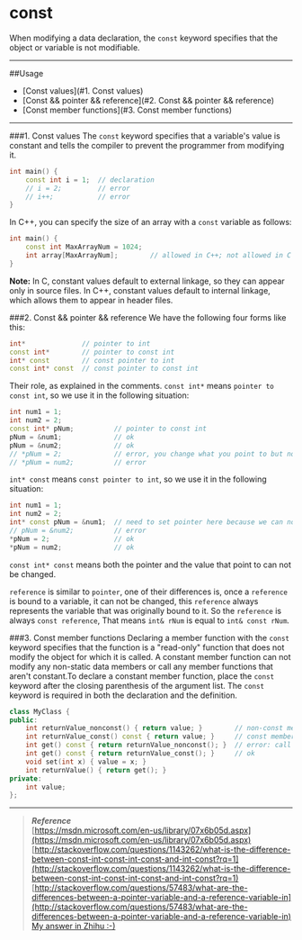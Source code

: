 const
=====
  When modifying a data declaration, the `const` keyword specifies that the object or variable is not modifiable.
___
##Usage
* [Const values](#1. Const values)
* [Const && pointer && reference](#2. Const && pointer && reference)
* [Const member functions](#3. Const member functions)

___
###1. Const values
  The `const` keyword specifies that a variable's value is constant and tells the compiler to prevent the programmer from modifying it.<br>
```c++
int main() {
    const int i = 1;  // declaration
    // i = 2;         // error
    // i++;           // error
}
```
   In C++, you can specify the size of an array with a `const` variable as follows:<br>
```c++
int main() {
    const int MaxArrayNum = 1024;
    int array[MaxArrayNum];        // allowed in C++; not allowed in C  
}
```
  **Note:** In C, constant values default to external linkage, so they can appear only in source files. In C++, constant values default to internal linkage, which allows them to appear in header files.<br>
  
###2. Const && pointer && reference
  We have the following four forms like this:
```c++
int*              // pointer to int
const int*        // pointer to const int
int* const        // const pointer to int
const int* const  // const pointer to const int
```
  Their role, as explained in the comments. `const int*` means `pointer to const int`, so we use it in the following situation:
```c++
int num1 = 1;
int num2 = 2;
const int* pNum;          // pointer to const int
pNum = &num1;             // ok
pNum = &num2;             // ok
// *pNum = 2;             // error, you change what you point to but not the value that you point to
// *pNum = num2;          // error
```
  `int* const` means `const pointer to int`, so we use it in the following situation:
```c++
int num1 = 1;
int num2 = 2;
int* const pNum = &num1;  // need to set pointer here because we can not change it later
// pNum = &num2;          // error
*pNum = 2;                // ok
*pNum = num2;             // ok
```
  `const int* const` means both the pointer and the value that point to can not be changed.<br>
  
  `reference` is similar to `pointer`, one of their differences is, once a `reference` is bound to a variable, it can not be changed, this `reference` always represents the variable that was originally bound to it. So the `reference` is always `const reference`, That means `int& rNum` is equal to `int& const rNum`.
  
###3. Const member functions
Declaring a member function with the `const` keyword specifies that the function is a "read-only" function that does not modify the object for which it is called. A constant member function can not modify any non-static data members or call any member functions that aren't constant.To declare a constant member function, place the `const` keyword after the closing parenthesis of the argument list. The `const` keyword is required in both the declaration and the definition.<br>
```c++
class MyClass {
public:
    int returnValue_nonconst() { return value; }        // non-const member function
    int returnValue_const() const { return value; }     // const member function
    int get() const { return returnValue_nonconst(); }  // error: call non-const member function
    int get() const { return returnValue_const(); }     // ok
    void set(int x) { value = x; }
    int returnValue() { return get(); }
private:
    int value;
};
```
___
>***Reference***<br>
[https://msdn.microsoft.com/en-us/library/07x6b05d.aspx](https://msdn.microsoft.com/en-us/library/07x6b05d.aspx)<br>
[http://stackoverflow.com/questions/1143262/what-is-the-difference-between-const-int-const-int-const-and-int-const?rq=1](http://stackoverflow.com/questions/1143262/what-is-the-difference-between-const-int-const-int-const-and-int-const?rq=1)<br>
[http://stackoverflow.com/questions/57483/what-are-the-differences-between-a-pointer-variable-and-a-reference-variable-in](http://stackoverflow.com/questions/57483/what-are-the-differences-between-a-pointer-variable-and-a-reference-variable-in)<br>
[My answer in Zhihu :-)](https://www.zhihu.com/question/52468516/answer/130657574)
